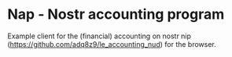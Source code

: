 # Nap - Nostr accounting program

Example client for the (financial) accounting on nostr nip (https://github.com/adq8z9/le_accounting_nud) for the browser.
